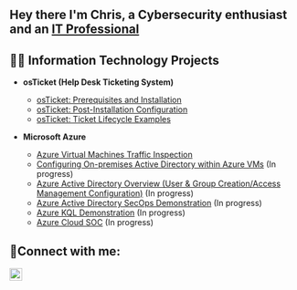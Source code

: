  
<h2>Hey there I'm Chris, a Cybersecurity enthusiast and an <a href="https://www.linkedin.com/in/chriswhernandez/">IT Professional</a></h2>

<h2>👨‍💻 Information Technology Projects</h2>

- <b>osTicket (Help Desk Ticketing System)</b>
  - [osTicket: Prerequisites and Installation](https://github.com/chriswhernandez/osTicket-Installation)
  - [osTicket: Post-Installation Configuration](https://github.com/chriswhernandez/osTicket-Configuration)
  - [osTicket: Ticket Lifecycle Examples](https://github.com/chriswhernandez/osTicket-Ticket-Lifecycle-Examples)
  
- <b>Microsoft Azure</b>
  - [Azure Virtual Machines Traffic Inspection](https://github.com/chriswhernandez/Azure-Networks-and-Protocols)
  - [Configuring On-premises Active Directory within Azure VMs](https://github.com/chriswhernandez/Active-Directory-Configuration) (In progress)
  - [Azure Active Directory Overview (User & Group Creation/Access Management Configuration)](https://github.com/chriswhernandez/Azure-AD-Overview) (In progress)
  - [Azure Active Directory SecOps Demonstration](https://github.com/chriswhernandez/Azure-Sec-Ops) (In progress)
  - [Azure KQL Demonstration](https://github.com/chriswhernandez/Azure-KQL-Demo) (In progress)
  - [Azure Cloud SOC](https://github.com/chriswhernandez/Azure-Cloud-SOC) (In progress)

<h2>🤳Connect with me:</h2>

[<img align="left" alt="Chris | LinkedIn" width="22px" src="https://cdn.jsdelivr.net/npm/simple-icons@v3/icons/linkedin.svg" />][linkedin]

[linkedin]: https://www.linkedin.com/in/chriswhernandez/

<!--

**chriswhernandez/chriswhernandez** is a ✨ _special_ ✨ repository because its `README.md` (this file) appears on your GitHub profile.

Here are some ideas to get you started:

- 🔭 I’m currently working on ...
- 🌱 I’m currently learning ...
- 👯 I’m looking to collaborate on ...
- 🤔 I’m looking for help with ...
- 💬 Ask me about ...
- 📫 How to reach me: ...
- 😄 Pronouns: ...
- ⚡ Fun fact: ...
-->
